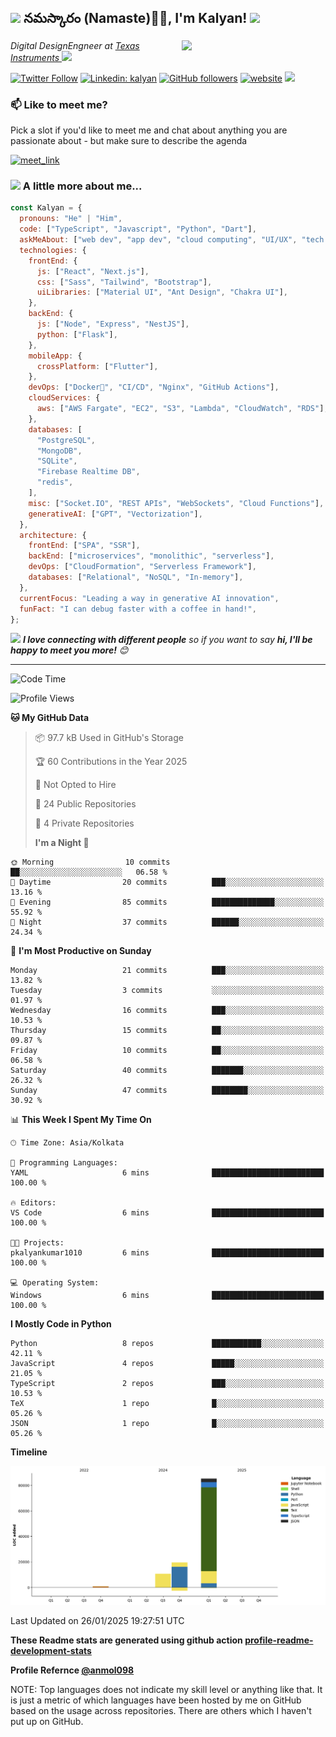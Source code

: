<h2><img src="https://emojis.slackmojis.com/emojis/images/1531849430/4246/blob-sunglasses.gif?1531849430" width="30"/> నమస్కారం (Namaste)🙏🏻, I'm Kalyan! <img src="https://media.giphy.com/media/12oufCB0MyZ1Go/giphy.gif" width="50"></h2>
<img align='right' src="https://media.giphy.com/media/M9gbBd9nbDrOTu1Mqx/giphy.gif" width="230">
<p><em>Digital DesignEngneer at <a href="https://www.ti.com/">Texas Instruments
</a><img src="https://media.giphy.com/media/WUlplcMpOCEmTGBtBW/giphy.gif" width="30"> 
</em></p>

[![Twitter Follow](https://img.shields.io/twitter/follow/pkalyankumar101?label=Follow)](https://x.com/pkalyankumar101)
[![Linkedin: kalyan](https://img.shields.io/badge/-Kalyan-blue?style=flat-square&logo=Linkedin&logoColor=white&link=https://www.linkedin.com/in/pkalyankumar1010/)](https://www.linkedin.com/in/pkalyankumar1010/)
[![GitHub followers](https://img.shields.io/github/followers/pkalyankumar1010?label=Follow&style=social)](https://github.com/pkalyankumar1010)
[![website](https://img.shields.io/badge/Website-46a2f1.svg?&style=flat-square&logo=Google-Chrome&logoColor=white&link=https://sumathi.dev/)](https://sumathi.dev/)
![](https://visitor-badge.glitch.me/badge?page_id=anmol098.anmol098)

<!-- ![Waka Readme](https://github.com/anmol098/anmol098/workflows/Waka%20Readme/badge.svg) -->

### 📫 Like to meet me?

Pick a slot if you'd like to meet me and chat about anything you are passionate about - but make sure to describe the agenda

<a href="https://calendly.com/pkalyankumar1010/30min" target="_blank"><img width="498" alt="meet_link" src="https://user-images.githubusercontent.com/15426564/144297439-f530f383-e73e-41e0-9914-a9b7d3f432e5.png"></a>

<!-- 👇 Hit in your console or terminal to connect with me.

```bash
npx kalyan
```

**👆 This command line tool can be found at [npx kalyan](https://github.com/pkalyankumar1010/npx_card)** -->

### <img src="https://media.giphy.com/media/VgCDAzcKvsR6OM0uWg/giphy.gif" width="50"> A little more about me...

```javascript
const Kalyan = {
  pronouns: "He" | "Him",
  code: ["TypeScript", "Javascript", "Python", "Dart"],
  askMeAbout: ["web dev", "app dev", "cloud computing", "UI/UX", "tech trends"],
  technologies: {
    frontEnd: {
      js: ["React", "Next.js"],
      css: ["Sass", "Tailwind", "Bootstrap"],
      uiLibraries: ["Material UI", "Ant Design", "Chakra UI"],
    },
    backEnd: {
      js: ["Node", "Express", "NestJS"],
      python: ["Flask"],
    },
    mobileApp: {
      crossPlatform: ["Flutter"],
    },
    devOps: ["Docker🐳", "CI/CD", "Nginx", "GitHub Actions"],
    cloudServices: {
      aws: ["AWS Fargate", "EC2", "S3", "Lambda", "CloudWatch", "RDS"],
    },
    databases: [
      "PostgreSQL",
      "MongoDB",
      "SQLite",
      "Firebase Realtime DB",
      "redis",
    ],
    misc: ["Socket.IO", "REST APIs", "WebSockets", "Cloud Functions"],
    generativeAI: ["GPT", "Vectorization"],
  },
  architecture: {
    frontEnd: ["SPA", "SSR"],
    backEnd: ["microservices", "monolithic", "serverless"],
    devOps: ["CloudFormation", "Serverless Framework"],
    databases: ["Relational", "NoSQL", "In-memory"],
  },
  currentFocus: "Leading a way in generative AI innovation",
  funFact: "I can debug faster with a coffee in hand!",
};
```

<img src="https://media.giphy.com/media/LnQjpWaON8nhr21vNW/giphy.gif" width="60"> <em><b>I love connecting with different people</b> so if you want to say <b>hi, I'll be happy to meet you more!</b> 😊</em>

---

<!--START_SECTION:waka-->

![Code Time](http://img.shields.io/badge/Code%20Time-1%20hr%201%20min-blue)

![Profile Views](http://img.shields.io/badge/Profile%20Views-3-blue)

**🐱 My GitHub Data**

> 📦 97.7 kB Used in GitHub's Storage
>
> 🏆 60 Contributions in the Year 2025
>
> 🚫 Not Opted to Hire
>
> 📜 24 Public Repositories
>
> 🔑 4 Private Repositories
>
> **I'm a Night 🦉**

```text
🌞 Morning                10 commits          ██░░░░░░░░░░░░░░░░░░░░░░░   06.58 %
🌆 Daytime                20 commits          ███░░░░░░░░░░░░░░░░░░░░░░   13.16 %
🌃 Evening                85 commits          ██████████████░░░░░░░░░░░   55.92 %
🌙 Night                  37 commits          ██████░░░░░░░░░░░░░░░░░░░   24.34 %
```

📅 **I'm Most Productive on Sunday**

```text
Monday                   21 commits          ███░░░░░░░░░░░░░░░░░░░░░░   13.82 %
Tuesday                  3 commits           ░░░░░░░░░░░░░░░░░░░░░░░░░   01.97 %
Wednesday                16 commits          ███░░░░░░░░░░░░░░░░░░░░░░   10.53 %
Thursday                 15 commits          ██░░░░░░░░░░░░░░░░░░░░░░░   09.87 %
Friday                   10 commits          ██░░░░░░░░░░░░░░░░░░░░░░░   06.58 %
Saturday                 40 commits          ███████░░░░░░░░░░░░░░░░░░   26.32 %
Sunday                   47 commits          ████████░░░░░░░░░░░░░░░░░   30.92 %
```

📊 **This Week I Spent My Time On**

```text
🕑︎ Time Zone: Asia/Kolkata

💬 Programming Languages:
YAML                     6 mins              █████████████████████████   100.00 %

🔥 Editors:
VS Code                  6 mins              █████████████████████████   100.00 %

🐱‍💻 Projects:
pkalyankumar1010         6 mins              █████████████████████████   100.00 %

💻 Operating System:
Windows                  6 mins              █████████████████████████   100.00 %
```

**I Mostly Code in Python**

```text
Python                   8 repos             ███████████░░░░░░░░░░░░░░   42.11 %
JavaScript               4 repos             █████░░░░░░░░░░░░░░░░░░░░   21.05 %
TypeScript               2 repos             ███░░░░░░░░░░░░░░░░░░░░░░   10.53 %
TeX                      1 repo              █░░░░░░░░░░░░░░░░░░░░░░░░   05.26 %
JSON                     1 repo              █░░░░░░░░░░░░░░░░░░░░░░░░   05.26 %
```

**Timeline**

![Lines of Code chart](https://raw.githubusercontent.com/pkalyankumar1010/pkalyankumar1010/main/assets/bar_graph.png)

Last Updated on 26/01/2025 19:27:51 UTC

<!--END_SECTION:waka-->

**These Readme stats are generated using github action [profile-readme-development-stats](https://github.com/marketplace/actions/profile-readme-development-stats)**

**Profile Refernce [@anmol098](https://github.com/anmol098/)**

NOTE: Top languages does not indicate my skill level or anything like that. It is just a metric of which languages have been hosted by me on GitHub based on the usage across repositories. There are others which I haven't put up on GitHub.
